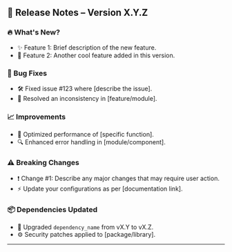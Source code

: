 ## 🚀 Release Notes – Version X.Y.Z

### 🔥 What's New?
- ✨ Feature 1: Brief description of the new feature.
- 🎉 Feature 2: Another cool feature added in this version.

### 🐞 Bug Fixes
- 🛠 Fixed issue #123 where [describe the issue].
- 🔄 Resolved an inconsistency in [feature/module].

### 📈 Improvements
- 🚀 Optimized performance of [specific function].
- 🔍 Enhanced error handling in [module/component].

### ⚠️ Breaking Changes
- ❗ Change #1: Describe any major changes that may require user action.
- ⚡ Update your configurations as per [documentation link].

### 📦 Dependencies Updated
- 🔄 Upgraded `dependency_name` from vX.Y to vX.Z.
- ⚙️ Security patches applied to [package/library].

---
